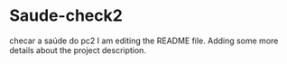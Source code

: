 # Saude-check2
checar a saúde do pc2
I am editing the README file. Adding some more details about the project description.
